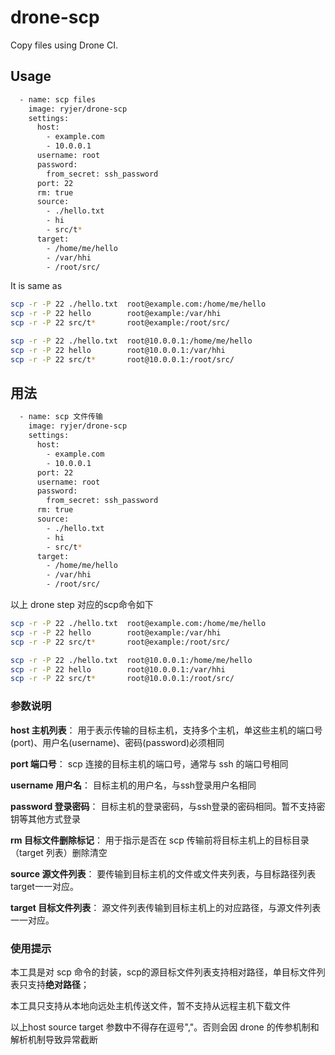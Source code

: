 # drone-scp
Copy files using Drone CI.

## Usage
```bash
  - name: scp files
    image: ryjer/drone-scp
    settings:
      host:
        - example.com
        - 10.0.0.1
      username: root
      password:
        from_secret: ssh_password
      port: 22
      rm: true
      source:
        - ./hello.txt
        - hi
        - src/t*
      target: 
        - /home/me/hello
        - /var/hhi
        - /root/src/
```
It is same as
```bash
scp -r -P 22 ./hello.txt  root@example.com:/home/me/hello
scp -r -P 22 hello        root@example:/var/hhi
scp -r -P 22 src/t*       root@example:/root/src/

scp -r -P 22 ./hello.txt  root@10.0.0.1:/home/me/hello
scp -r -P 22 hello        root@10.0.0.1:/var/hhi
scp -r -P 22 src/t*       root@10.0.0.1:/root/src/
```

## 用法
```bash
  - name: scp 文件传输
    image: ryjer/drone-scp
    settings:
      host:
        - example.com
        - 10.0.0.1
      port: 22
      username: root
      password:
        from_secret: ssh_password
      rm: true
      source:
        - ./hello.txt
        - hi
        - src/t*
      target: 
        - /home/me/hello
        - /var/hhi
        - /root/src/
```
以上 drone step 对应的scp命令如下
```bash
scp -r -P 22 ./hello.txt  root@example.com:/home/me/hello
scp -r -P 22 hello        root@example:/var/hhi
scp -r -P 22 src/t*       root@example:/root/src/

scp -r -P 22 ./hello.txt  root@10.0.0.1:/home/me/hello
scp -r -P 22 hello        root@10.0.0.1:/var/hhi
scp -r -P 22 src/t*       root@10.0.0.1:/root/src/
```
### 参数说明
**host 主机列表**：  用于表示传输的目标主机，支持多个主机，单这些主机的端口号(port)、用户名(username)、密码(password)必须相同

**port 端口号**：  scp 连接的目标主机的端口号，通常与 ssh 的端口号相同

**username 用户名**：  目标主机的用户名，与ssh登录用户名相同

**password 登录密码**：  目标主机的登录密码，与ssh登录的密码相同。暂不支持密钥等其他方式登录

**rm 目标文件删除标记**：  用于指示是否在 scp 传输前将目标主机上的目标目录（target 列表）删除清空

**source 源文件列表**：  要传输到目标主机的文件或文件夹列表，与目标路径列表target一一对应。

**target 目标文件列表**：  源文件列表传输到目标主机上的对应路径，与源文件列表一一对应。

### 使用提示
本工具是对 scp 命令的封装，scp的源目标文件列表支持相对路径，单目标文件列表只支持**绝对路径**；

本工具只支持从本地向远处主机传送文件，暂不支持从远程主机下载文件

以上host source target 参数中不得存在逗号","。否则会因 drone 的传参机制和解析机制导致异常截断
